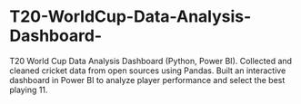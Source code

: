 # T20-WorldCup-Data-Analysis-Dashboard-
T20 World Cup Data Analysis Dashboard (Python, Power BI). Collected and cleaned cricket data from open sources using Pandas. Built an interactive dashboard in Power BI to analyze player performance and select the best playing 11.
